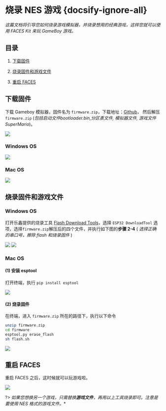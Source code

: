 # 烧录 NES 游戏 {docsify-ignore-all}

*这篇文档将引导您如何烧录游戏模拟器，并烧录想用的经典游戏，这样您就可以使用 FACES Kit 来玩 GameBoy 游戏。*

## 目录

1. [下载固件](#下载固件)

2. [烧录固件和游戏文件](#烧录固件和游戏文件)

3. [重启 FACES](#重启-FACES)

## 下载固件

下载 Gameboy 模拟器，固件名为 `firmware.zip`，下载地址：[Github](https://github.com/m5stack/M5Stack-nesemu)， 然后解压 `firmware.zip` (*包括启动文件bootloader.bin,分区表文件, 模拟器文件, 游戏文件SuperMario*)。

<img src="assets/img/getting_started_pics/faces/faces_quick_start_05.png">

### Windows OS

<img src="assets/img/getting_started_pics/faces/unpack_firmware.png">

### Mac OS

<img src="assets/img/getting_started_pics/faces/faces_quick_start_06.png">


## 烧录固件和游戏文件

### Windows OS

打开乐鑫提供的烧录工具 [Flash Download Tools](https://www.espressif.com/sites/default/files/tools/flash_download_tools_v3.6.4.rar)，选择 `ESP32 DownloadTool` 选项，选择`firmware.zip`解压后的四个文件，并执行如下图的**步骤 2-4** ( *选择正确的串口号，擦除 flash 和烧录固件* )

<img src="assets/img/getting_started_pics/faces/chose_files.png">


<img src="assets/img/getting_started_pics/faces/download_it.png">

### Mac OS

#### (1) 安装 esptool

打开终端，执行 `pip install esptool`

<img src="assets/img/getting_started_pics/faces/faces_quick_start_08.png">

#### (2) 烧录固件

在终端，进入 `firmware.zip` 所在的路径下，执行以下命令

```sh
unzip firmware.zip
cd firmware
esptool.py erase_flash
sh flash.sh
```

<img src="assets/img/getting_started_pics/faces/faces_quick_start_07.png">

## 重启 FACES

重启 FACES 之后，这时候就可以玩游戏啦。

<img src="assets/img/product_pics/core/faces_kit/gameboy_01.png">


?> *如果您想换另一个游戏，只需替换**游戏文件**，再用以上工具烧录即可。注意是要使用 NES 格式的游戏文件。**
